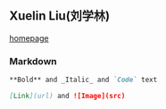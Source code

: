 ## Xuelin Liu(刘学林)
[homepage](https://github.com/LXLHXL123/xuelin.github.com/edit/gh-pages/index.md) 


### Markdown

```markdown
**Bold** and _Italic_ and `Code` text

[Link](url) and ![Image](src)
```
